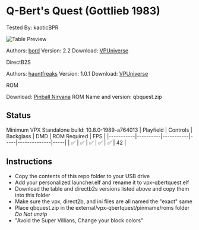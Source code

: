 # Q-Bert's Quest (Gottlieb 1983)
Tested By: kaoticBPR

![Table Preview](https://vpuniverse.com/screenshots/monthly_2021_05/qqv22.jpg.1942606aeff91185c6d84ac94cad9712.jpg)

Authors: [bord](https://vpuniverse.com/profile/9265-bord/)
Version: 2.2
Download: [VPUniverse](https://vpuniverse.com/files/file/6364-qberts-quest-gottlieb-1983/?tab=details)

DirectB2S

Authors: [hauntfreaks](https://vpuniverse.com/profile/5216-hauntfreaks/)
Version: 1.0.1
Download: [VPUniverse](https://vpuniverse.com/files/file/6322-qberts-quest-gottlieb-1983/)

ROM

Download: [Pinball Nirvana](https://pinballnirvana.com/forums/resources/qbquest.2205/)
ROM Name and version: qbquest.zip

## Status 

Minimum VPX Standalone build: 10.8.0-1989-a764013
| Playfield | Controls | Backglass | DMD | ROM Required | FPS | 
|-----------|----------|-----------|-----|--------------|-----|
| :white_check_mark: | :white_check_mark: | :white_check_mark: | :white_check_mark: | :white_check_mark: | 42 |

## Instructions

- Copy the contents of this repo folder to your USB drive
- Add your personalized launcher.elf and rename it to vpx-qbertquest.elf
- Download the table and directb2s versions listed above and copy them into this folder
- Make sure the vpx, direct2b, and ini files are all named the "exact" same
- Place qbquest.zip in the external/vpx-qbertquest/pinmame/roms folder *Do Not unzip*
- "Avoid the Super Villians, Change your block colors"

